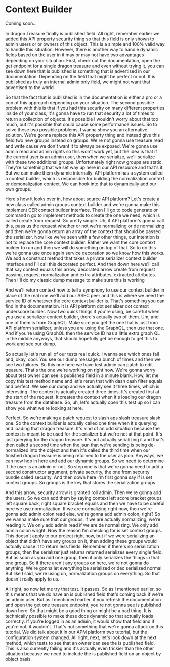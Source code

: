 # Context Builder

Coming soon...

In dragon Treasure finally is published field. All right, remember earlier we added this API property security thing so that this field is only shown to admin users or or owners of this object. This is a simple and 100% valid way to handle this situation. However, there is another way to handle dynamic fields based on the user in it may or may not have two advantages depending on your situation. First, check out the documentation, open the get endpoint for a single dragon treasure and even without trying it, you can see down here that is published is something that is advertised in our documentation. Depending on the field that might be perfect or not. If is published as truly an internal admin only field, we might not want that advertised to the world

So that the fact that is published is in the documentation is either a pro or a con of this approach depending on your situation. The second possible problem with this is that if you had this security on many different properties inside of your class, it's gonna have to run that security a lot of times to return a collection of objects. It's possible I wouldn't worry about that too much, but it's possible that could cause some performance issues. So to solve these two possible problems, I wanna show you an alternative solution. We're gonna replace this API property thing and instead give this field two new groups instead on groups. We're not gonna use treasure read and write cause we don't want it to always be exposed. We're gonna use admin read and admin rights so this won't work yet, but the idea is that if the current user is an admin user, then when we serialize, we'll serialize with these two additional groups. Unfortunately right now groups are static. They're something that we set way up here in our API resource and that's it. But we can make them dynamic internally. API platform has a system called a context builder, which is responsible for building the normalization context or demonalization context. We can hook into that to dynamically add our own groups.

Here's how it looks over in, how about source API platform? Let's create a new class called admin groups context builder and we're gonna make this implement CER contact builder interface. Then I'll go to code generate or command n go to implement methods to create the one we need, which is called create from request. So pretty simple. Uh, if API platform's gonna call this, pass us the request whether or not we're normalizing or de normalizing and then we're gonna return an array of the context that should be passed the serializer. Now like we've seen with a few other things, our intention is not to replace the core context builder. Rather we want the core context builder to run and then we will do something on top of that. So to do this we're gonna use once again service decoration so we know how this works. We add a construct method that takes a private serializer context builder interface and I'll call this decorated perfect. And then down here we'll call that say context equals this arrow, decorated arrow create from request passing, request normalization and extra attributes, extracted attributes. Then I'll do my classic dump message to make sure this is working

And we'll return context now to tell a symphony to use our context builder in place of the real one we'll add our ASEC peer and this is where we need the service ID of whatever the core context builder is. That's something you can find in the documentation. It is API platform dot serializer dot context underscore builder. Now two quick things if you're using, be careful when you use a serializer context builder, there's actually two of them. Um, and one of them is from GraphQL. Make sure you get the one that is just from API platform serializer, unless you are using the GraphQL, then use that one. And if you're using GraphQL then the service ID has a little extra graph QL in the middle anyways, that should hopefully get be enough to get this to work and see our dump.

So actually let's run all of our tests real quick. I wanna see which ones fail and, okay, cool. You see our dump message a bunch of times and then we see two failures. So this one here we have test admin can patch to edit treasure. That's the one we're working on right now. We're gonna worry about test owner can see is published field in a minute blank. How, let me copy this test method name and let's rerun that with dash dash filter equals and perfect. We see our dump and we actually see it three times, which is interesting. The context is actually created three times. It's created first at the start of the request. It creates the context when it's loading our dragon treasure from the database. So, uh, let's actually open this test up so I can show you what we're looking at here.

Perfect. So we're making a patch request to slash aps slash treasure slash one. So the context builder is actually called one time when it's querying and loading that dragon treasure. It's kind of an odd situation because the context is meant to be used for the serializer but we're not at that point. It's just querying for the dragon treasure. It's not actually serializing it and that's then called a second time when the jsun that we're sending is being de-normalized into the object and then it's called the third time when our finished dragon treasure is being returned to the user as json. Anyways, we can now hop in here and add our dynamic groups. So we need to determine if the user is an admin or not. So step one is that we're gonna need to add a second constructor argument, private security, the one from security bundle called security. And then down here I'm first gonna say if is set context groups. So groups is the key that stores the serialization groups

And this arrow, security arrow is granted roll admin. Then we're gonna add the users. So we can add them by saying context left score bracket groups left square back, right square bracket equals and then we have to be careful here we use normalization. If we are normalizing right now, then we're gonna add admin colon read else, we're gonna add admin colon, right? So we wanna make sure that our groups, if we are actually normalizing, we're reading it. We only add admin read if we are de normalizing. We only add admin colon wright. Now the reason I'm checking for is set context groups. This doesn't apply to our project right now, but if we were serializing an object that didn't have any groups on it, then adding these groups would actually cause it to return less fields. Remember, if there's no serialization groups, then the serializer just returns returned serializes every single field. But as soon as you add one group, then it only serializes the things in that one group. So if there aren't any groups on here, we're not gonna do anything. We're gonna let everything be serialized or dec serialized normal. But like I said, we're using uh, normalization groups on everything. So that doesn't really apply to us.

All right, so now let me try that test. It passes. So as I mentioned earlier, so this means that we do have an is published field that's coming back if we're an admin user. But as I mentioned earlier, if you refresh the documentation and open the get one treasure endpoint, you're not gonna see is published down here. So that might be a good thing or might be a bad thing. It is technically possible to make these docs dynamic so that actually loads correctly. If you're logged in as an admin, it would show that field and if you're not, it wouldn't. That's not something that we're gonna attack on this tutorial. We did talk about it in our APM platform two tutorial, but the configuration system changed. All right, next, let's look down at the next method, which tests to see that an owner can see the is published field. This is also currently failing and it's actually even trickier than the other situation because we need to include the is published field on an object by object basis.